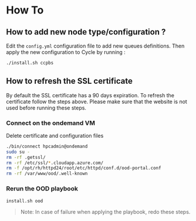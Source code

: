 # How To

## How to add new node type/configuration ?
Edit the `config.yml` configuration file to add new queues definitions. Then apply the new configuration to Cycle by running :
```bash
./install.sh ccpbs
```

## How to refresh the SSL certificate
By default the SSL certificate has a 90 days expiration. To refresh the certificate follow the steps above. Please make sure that the website is not used before running these steps.

### Connect on the ondemand VM
Delete certificate and configuration files 
```bash
./bin/connect hpcadmin@ondemand
sudo su -
rm -rf .getssl/
rm -rf /etc/ssl/*.cloudapp.azure.com/
rm -f /opt/rh/httpd24/root/etc/httpd/conf.d/ood-portal.conf
rm -rf /var/www/ood/.well-known
```

### Rerun the OOD playbook
```bash
install.sh ood
```

> Note: In case of failure when applying the playbook, redo these steps.